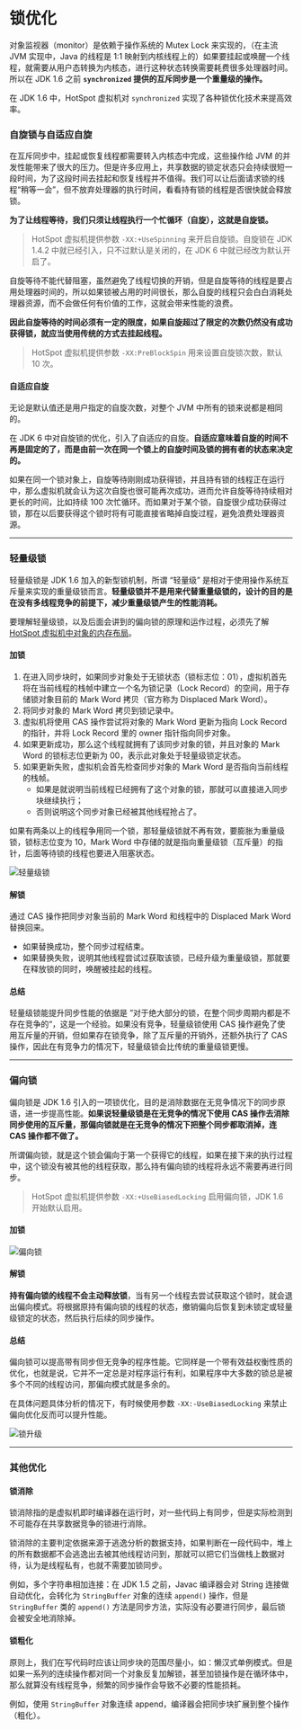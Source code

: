 # 锁优化

对象监视器（monitor）是依赖于操作系统的 Mutex Lock 来实现的，（在主流 JVM 实现中，Java 的线程是 1:1 映射到内核线程上的）如果要挂起或唤醒一个线程，就需要从用户态转换为内核态，进行这种状态转换需要耗费很多处理器时间。所以在 JDK 1.6 之前 **`synchronized` 提供的互斥同步是一个重量级的操作。**

在 JDK 1.6 中，HotSpot 虚拟机对 `synchronized` 实现了各种锁优化技术来提高效率。


### 自旋锁与自适应自旋

在互斥同步中，挂起或恢复线程都需要转入内核态中完成，这些操作给 JVM 的并发性能带来了很大的压力。但是许多应用上，共享数据的锁定状态只会持续很短一段时间，为了这段时间去挂起和恢复线程并不值得。我们可以让后面请求锁的线程“稍等一会”，但不放弃处理器的执行时间，看看持有锁的线程是否很快就会释放锁。

**为了让线程等待，我们只须让线程执行一个忙循环（自旋），这就是自旋锁。**

> HotSpot 虚拟机提供参数 `-XX:+UseSpinning` 来开启自旋锁。自旋锁在 JDK 1.4.2 中就已经引入，只不过默认是关闭的，在 JDK 6 中就已经改为默认开启了。

自旋等待不能代替阻塞，虽然避免了线程切换的开销，但是自旋等待的线程是要占用处理器时间的，所以如果锁被占用的时间很长，那么自旋的线程只会白白消耗处理器资源，而不会做任何有价值的工作，这就会带来性能的浪费。

**因此自旋等待的时间必须有一定的限度，如果自旋超过了限定的次数仍然没有成功获得锁，就应当使用传统的方式去挂起线程。**

> HotSpot 虚拟机提供参数 `-XX:PreBlockSpin` 用来设置自旋锁次数，默认 10 次。

#### 自适应自旋
无论是默认值还是用户指定的自旋次数，对整个 JVM 中所有的锁来说都是相同的。

在 JDK 6 中对自旋锁的优化，引入了自适应的自旋。**自适应意味着自旋的时间不再是固定的了，而是由前一次在同一个锁上的自旋时间及锁的拥有者的状态来决定的。**

如果在同一个锁对象上，自旋等待刚刚成功获得锁，并且持有锁的线程正在运行中，那么虚拟机就会认为这次自旋也很可能再次成功，进而允许自旋等待持续相对更长的时间，比如持续 100 次忙循环。而如果对于某个锁，自旋很少成功获得过锁，那在以后要获得这个锁时将有可能直接省略掉自旋过程，避免浪费处理器资源。


---
### 轻量级锁

轻量级锁是 JDK 1.6 加入的新型锁机制，所谓 “轻量级” 是相对于使用操作系统互斥量来实现的重量级锁而言。**轻量级锁并不是用来代替重量级锁的，设计的目的是在没有多线程竞争的前提下，减少重量级锁产生的性能消耗。**

要理解轻量级锁，以及后面会讲到的偏向锁的原理和运作过程，必须先了解 [HotSpot 虚拟机中对象的内存布局](/docs/Java/JVM/HotSpot中的对象.md)。

#### 加锁
1. 在进入同步块时，如果同步对象处于无锁状态（锁标志位：01），虚拟机首先将在当前线程的栈帧中建立一个名为锁记录（Lock Record）的空间，用于存储锁对象目前的 Mark Word 拷贝（官方称为 Displaced Mark Word）。
2. 将同步对象的 Mark Word 拷贝到锁记录中。
3. 虚拟机将使用 CAS 操作尝试将对象的 Mark Word 更新为指向 Lock Record 的指针，并将 Lock Record 里的 owner 指针指向同步对象。
4. 如果更新成功，那么这个线程就拥有了该同步对象的锁，并且对象的 Mark Word 的锁标志位更新为 00，表示此对象处于轻量级锁定状态。
5. 如果更新失败，虚拟机会首先检查同步对象的 Mark Word 是否指向当前线程的栈帧。
    - 如果是就说明当前线程已经拥有了这个对象的锁，那就可以直接进入同步块继续执行；
    - 否则说明这个同步对象已经被其他线程抢占了。
    
如果有两条以上的线程争用同一个锁，那轻量级锁就不再有效，要膨胀为重量级锁，锁标志位变为 10，Mark Word 中存储的就是指向重量级锁（互斥量）的指针，后面等待锁的线程也要进入阻塞状态。

![轻量级锁](/assets/images/JVM/轻量级锁.jpg)

#### 解锁
通过 CAS 操作把同步对象当前的 Mark Word 和线程中的 Displaced Mark Word 替换回来。
- 如果替换成功，整个同步过程结束。
- 如果替换失败，说明其他线程尝试过获取该锁，已经升级为重量级锁，那就要在释放锁的同时，唤醒被挂起的线程。

#### 总结
轻量级锁能提升同步性能的依据是 ”对于绝大部分的锁，在整个同步周期内都是不存在竞争的“，这是一个经验。如果没有竞争，轻量级锁使用 CAS 操作避免了使用互斥量的开销，但如果存在锁竞争，除了互斥量的开销外，还额外执行了 CAS 操作，因此在有竞争力的情况下，轻量级锁会比传统的重量级锁更慢。


---
### 偏向锁

偏向锁是 JDK 1.6 引入的一项锁优化，目的是消除数据在无竞争情况下的同步原语，进一步提高性能。**如果说轻量级锁是在无竞争的情况下使用 CAS 操作去消除同步使用的互斥量，那偏向锁就是在无竞争的情况下把整个同步都取消掉，连 CAS 操作都不做了。**

所谓偏向锁，就是这个锁会偏向于第一个获得它的线程，如果在接下来的执行过程中，这个锁没有被其他的线程获取，那么持有偏向锁的线程将永远不需要再进行同步。

> HotSpot 虚拟机提供参数 `-XX:+UseBiasedLocking` 启用偏向锁，JDK 1.6 开始默认启用。

#### 加锁
![偏向锁](/assets/images/JVM/偏向锁.jpg)

#### 解锁
**持有偏向锁的线程不会主动释放锁**，当有另一个线程去尝试获取这个锁时，就会退出偏向模式。将根据原持有偏向锁的线程的状态，撤销偏向后恢复到未锁定或轻量级锁定的状态，然后执行后续的同步操作。

#### 总结
偏向锁可以提高带有同步但无竞争的程序性能。它同样是一个带有效益权衡性质的优化，也就是说，它并不一定总是对程序运行有利，如果程序中大多数的锁总是被多个不同的线程访问，那偏向模式就是多余的。

在具体问题具体分析的情况下，有时候使用参数 `-XX:-UseBiasedLocking` 来禁止偏向优化反而可以提升性能。


![锁升级](/assets/images/JVM/锁升级.jp)


---
### 其他优化

#### 锁消除
锁消除指的是虚拟机即时编译器在运行时，对一些代码上有同步，但是实际检测到不可能存在共享数据竞争的锁进行消除。

锁消除的主要判定依据来源于逃逸分析的数据支持，如果判断在一段代码中，堆上的所有数据都不会逃逸出去被其他线程访问到，那就可以把它们当做栈上数据对待，认为是线程私有，也就不需要加锁同步。

例如，多个字符串相加连接：在 JDK 1.5 之前，Javac 编译器会对 String 连接做自动优化，会转化为 `StringBuffer` 对象的连续 `append()` 操作，但是 `StringBuffer` 类的 `append()` 方法是同步方法，实际没有必要进行同步，最后锁会被安全地消除掉。

#### 锁粗化
原则上，我们在写代码时应该让同步块的范围尽量小，如：懒汉式单例模式。但是如果一系列的连续操作都对同一个对象反复加解锁，甚至加锁操作是在循环体中，那么就算没有线程竞争，频繁的同步操作会导致不必要的性能损耗。

例如，使用 `StringBuffer` 对象连续 append，编译器会把同步块扩展到整个操作（粗化）。